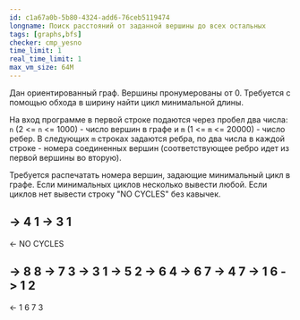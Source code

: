 ```yaml
---
id: c1a67a0b-5b80-4324-add6-76ceb5119474
longname: Поиск расстояний от заданной вершины до всех остальных
tags: [graphs,bfs]
checker: cmp_yesno
time_limit: 1
real_time_limit: 1
max_vm_size: 64M
---
```


Дан ориентированный граф. Вершины пронумерованы от 0. Трeбуется с помощью обхода в ширину найти цикл минимальной длины.

На вход программе в первой строке подаются через пробел два числа: `n` (2 <= `n` <= 1000) - число вершин в графе и `m` (1 <= `m` <= 20000) - число ребер. В следующих `m` строках задаются ребра, по два числа в каждой строке - номера соединенных вершин (соответствующее ребро идет из первой вершины во вторую).

Требуется распечатать номера вершин, задающие минимальный цикл в графе. Если минимальных циклов несколько вывести любой. Если циклов нет вывести строку "NO CYCLES" без кавычек.

-> 4 1
-> 3 1
--
<- NO CYCLES

-> 8 8
-> 7 3
-> 3 1
-> 5 2
-> 6 4
-> 6 7
-> 4 7
-> 1 6
-> 1 2
--
<- 1 6 7 3
